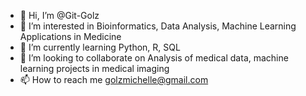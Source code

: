 - 👋 Hi, I’m @Git-Golz
- 👀 I’m interested in Bioinformatics, Data Analysis, Machine Learning Applications in Medicine
- 🌱 I’m currently learning Python, R, SQL
- 💞️ I’m looking to collaborate on Analysis of medical data, machine learning projects in medical imaging
- 📫 How to reach me golzmichelle@gmail.com

<!---
Git-Golz/Git-Golz is a ✨ special ✨ repository because its `README.md` (this file) appears on your GitHub profile.
You can click the Preview link to take a look at your changes.
--->
